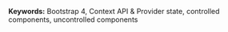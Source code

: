 

**Keywords:**
  Bootstrap 4, Context API & Provider state, controlled components, uncontrolled components
